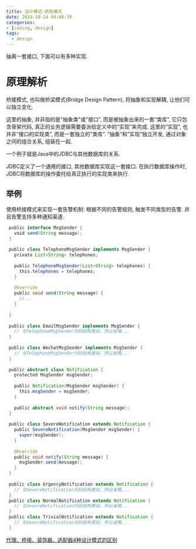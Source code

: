 ```yaml
---
title: 设计模式-桥街模式
date: 2019-10-14 09:08:39
categories:
- [coding, design]
tags:
  - design
---
```


抽离一套接口, 下面可以有多种实现.

# **原理解析**

桥接模式, 也叫做桥梁模式(Bridge Design Pattern), 将抽象和实现解耦, 让他们可以独立变化.

这里的抽象, 并非指的是"抽象类"或"接口”, 而是被抽象出来的一套“类库”, 它只包含骨架代码, 真正的业务逻辑需要委派给定义中的“实现”来完成. 这里的“实现”, 也并非“接口的实现类”, 而是一套独立的”类库“. ”抽象“和”实现“独立开发, 通过对象之间的组合关系, 组装在一起.

一个例子就是Java中的JDBC与其他数据库的关系.

JDBC定义了一个通用的接口, 其他数据库实现这一套接口. 在执行数据库操作时, JDBC将数据库的操作委托给真正执行的实现类来执行.

## **举例**

使用桥接模式来实现一套告警机制: 根据不同的告警规则, 触发不同类型的告警. 并且告警支持多种通知渠道.
```java
 public interface MsgSender {
   void send(String message);
 }
 
 public class TelephoneMsgSender implements MsgSender {
   private List<String> telephones;
 
   public TelephoneMsgSender(List<String> telephones) {
     this.telephones = telephones;
   }
 
   @Override
   public void send(String message) {
     //...
   }
 
 }
 
 public class EmailMsgSender implements MsgSender {
   // 与TelephoneMsgSender代码结构类似，所以省略...
 }
 
 public class WechatMsgSender implements MsgSender {
   // 与TelephoneMsgSender代码结构类似，所以省略...
 }
 
 public abstract class Notification {
   protected MsgSender msgSender;
 
   public Notification(MsgSender msgSender) {
     this.msgSender = msgSender;
   }
 
   public abstract void notify(String message);
 }
 
 public class SevereNotification extends Notification {
   public SevereNotification(MsgSender msgSender) {
     super(msgSender);
   }
 
   @Override
   public void notify(String message) {
     msgSender.send(message);
   }
 }
 
 public class UrgencyNotification extends Notification {
   // 与SevereNotification代码结构类似，所以省略...
 }
 public class NormalNotification extends Notification {
   // 与SevereNotification代码结构类似，所以省略...
 }
 public class TrivialNotification extends Notification {
   // 与SevereNotification代码结构类似，所以省略...
 }
```

[代理、桥接、装饰器、适配器4种设计模式的区别](设计模式.md#代理、桥接、装饰器、适配器4种设计模式的区别)
